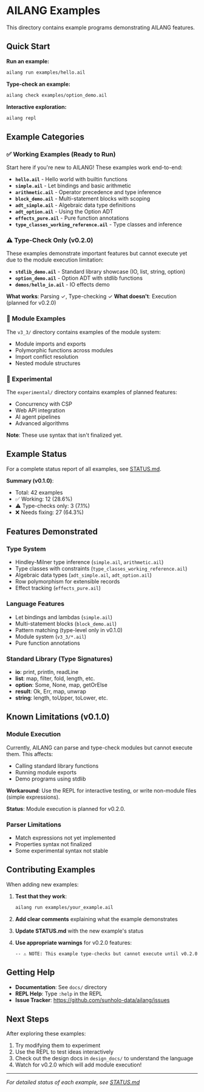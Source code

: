 # AILANG Examples

This directory contains example programs demonstrating AILANG features.

## Quick Start

**Run an example:**
```bash
ailang run examples/hello.ail
```

**Type-check an example:**
```bash
ailang check examples/option_demo.ail
```

**Interactive exploration:**
```bash
ailang repl
```

## Example Categories

### ✅ Working Examples (Ready to Run)

Start here if you're new to AILANG! These examples work end-to-end:

- **`hello.ail`** - Hello world with builtin functions
- **`simple.ail`** - Let bindings and basic arithmetic
- **`arithmetic.ail`** - Operator precedence and type inference
- **`block_demo.ail`** - Multi-statement blocks with scoping
- **`adt_simple.ail`** - Algebraic data type definitions
- **`adt_option.ail`** - Using the Option ADT
- **`effects_pure.ail`** - Pure function annotations
- **`type_classes_working_reference.ail`** - Type classes and inference

### ⚠️ Type-Check Only (v0.2.0)

These examples demonstrate important features but cannot execute yet due to the module execution limitation:

- **`stdlib_demo.ail`** - Standard library showcase (IO, list, string, option)
- **`option_demo.ail`** - Option ADT with stdlib functions
- **`demos/hello_io.ail`** - IO effects demo

**What works**: Parsing ✓, Type-checking ✓
**What doesn't**: Execution (planned for v0.2.0)

### 📁 Module Examples

The `v3_3/` directory contains examples of the module system:

- Module imports and exports
- Polymorphic functions across modules
- Import conflict resolution
- Nested module structures

### 🔬 Experimental

The `experimental/` directory contains examples of planned features:

- Concurrency with CSP
- Web API integration
- AI agent pipelines
- Advanced algorithms

**Note**: These use syntax that isn't finalized yet.

## Example Status

For a complete status report of all examples, see [STATUS.md](STATUS.md).

**Summary (v0.1.0)**:
- Total: 42 examples
- ✅ Working: 12 (28.6%)
- ⚠️ Type-checks only: 3 (7.1%)
- ❌ Needs fixing: 27 (64.3%)

## Features Demonstrated

### Type System
- Hindley-Milner type inference (`simple.ail`, `arithmetic.ail`)
- Type classes with constraints (`type_classes_working_reference.ail`)
- Algebraic data types (`adt_simple.ail`, `adt_option.ail`)
- Row polymorphism for extensible records
- Effect tracking (`effects_pure.ail`)

### Language Features
- Let bindings and lambdas (`simple.ail`)
- Multi-statement blocks (`block_demo.ail`)
- Pattern matching (type-level only in v0.1.0)
- Module system (`v3_3/*.ail`)
- Pure function annotations

### Standard Library (Type Signatures)
- **io**: print, println, readLine
- **list**: map, filter, fold, length, etc.
- **option**: Some, None, map, getOrElse
- **result**: Ok, Err, map, unwrap
- **string**: length, toUpper, toLower, etc.

## Known Limitations (v0.1.0)

### Module Execution
Currently, AILANG can parse and type-check modules but cannot execute them. This affects:
- Calling standard library functions
- Running module exports
- Demo programs using stdlib

**Workaround**: Use the REPL for interactive testing, or write non-module files (simple expressions).

**Status**: Module execution is planned for v0.2.0.

### Parser Limitations
- Match expressions not yet implemented
- Properties syntax not finalized
- Some experimental syntax not stable

## Contributing Examples

When adding new examples:

1. **Test that they work**:
   ```bash
   ailang run examples/your_example.ail
   ```

2. **Add clear comments** explaining what the example demonstrates

3. **Update STATUS.md** with the new example's status

4. **Use appropriate warnings** for v0.2.0 features:
   ```ailang
   -- ⚠️ NOTE: This example type-checks but cannot execute until v0.2.0
   ```

## Getting Help

- **Documentation**: See `docs/` directory
- **REPL Help**: Type `:help` in the REPL
- **Issue Tracker**: https://github.com/sunholo-data/ailang/issues

## Next Steps

After exploring these examples:

1. Try modifying them to experiment
2. Use the REPL to test ideas interactively
3. Check out the design docs in `design_docs/` to understand the language
4. Watch for v0.2.0 which will add module execution!

---

*For detailed status of each example, see [STATUS.md](STATUS.md)*
